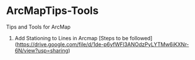# ArcMapTips-Tools
Tips and Tools for ArcMap

1. Add Stationing to Lines in Arcmap [Steps to be followed] (https://drive.google.com/file/d/1de-p6yfWFl3ANOdzPyLYTMw6iKXNr-6N/view?usp=sharing)
